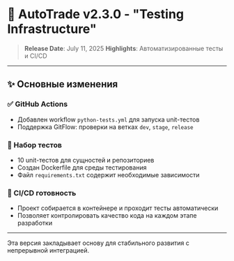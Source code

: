 # 🚀 AutoTrade v2.3.0 - "Testing Infrastructure"

> **Release Date**: July 11, 2025
> **Highlights**: Автоматизированные тесты и CI/CD

---

## ✨ Основные изменения

### ✅ GitHub Actions
- Добавлен workflow `python-tests.yml` для запуска unit-тестов
- Поддержка GitFlow: проверки на ветках `dev`, `stage`, `release`

### 🧪 Набор тестов
- 10 unit-тестов для сущностей и репозиториев
- Создан Dockerfile для среды тестирования
- Файл `requirements.txt` содержит необходимые зависимости

### 🔄 CI/CD готовность
- Проект собирается в контейнере и проходит тесты автоматически
- Позволяет контролировать качество кода на каждом этапе разработки

---

Эта версия закладывает основу для стабильного развития с непрерывной интеграцией.
